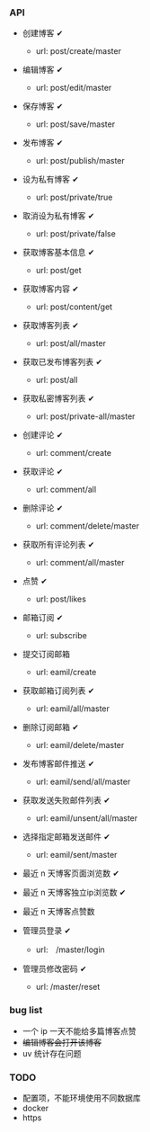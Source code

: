 ### API


+ 创建博客 ✔
    + url: post/create/master
+ 编辑博客 ✔
    + url: post/edit/master
+ 保存博客 ✔
    + url: post/save/master
+ 发布博客 ✔
    + url: post/publish/master
+ 设为私有博客 ✔
    + url: post/private/true
+ 取消设为私有博客 ✔
    + url: post/private/false
+ 获取博客基本信息 ✔
    + url: post/get
+ 获取博客内容 ✔
    + url: post/content/get
+ 获取博客列表 ✔
    + url: post/all/master
+ 获取已发布博客列表 ✔
    + url: post/all
+ 获取私密博客列表 ✔
    + url: post/private-all/master
+ 创建评论 ✔
    + url: comment/create
+ 获取评论 ✔
    + url: comment/all
+ 删除评论 ✔
    + url: comment/delete/master
+ 获取所有评论列表 ✔
    + url: comment/all/master

+ 点赞 ✔
    + url: post/likes

+ 邮箱订阅 ✔
    + url: subscribe
+ 提交订阅邮箱
    + url: eamil/create
+ 获取邮箱订阅列表 ✔
    + url: eamil/all/master
+ 删除订阅邮箱 ✔
    + url: eamil/delete/master
+ 发布博客邮件推送 ✔
    + url: eamil/send/all/master
+ 获取发送失败邮件列表 ✔
    + url: eamil/unsent/all/master
+ 选择指定邮箱发送邮件 ✔
    + url: eamil/sent/master

+ 最近 n 天博客页面浏览数 ✔
+ 最近 n 天博客独立ip浏览数 ✔
+ 最近 n 天博客点赞数

+ 管理员登录 ✔
    + url:　/master/login
+ 管理员修改密码 ✔
    + url: /master/reset

### bug list
+ 一个 ip 一天不能给多篇博客点赞
+ ~~编辑博客会打开该博客~~
+ uv 统计存在问题

### TODO
+ 配置项，不能环境使用不同数据库
+ docker
+ https
